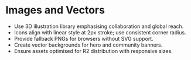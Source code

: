 # Images and Vectors

- Use 3D illustration library emphasising collaboration and global reach.
- Icons align with linear style at 2px stroke; use consistent corner radius.
- Provide fallback PNGs for browsers without SVG support.
- Create vector backgrounds for hero and community banners.
- Ensure assets optimised for R2 distribution with responsive sizes.
